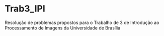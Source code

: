 # Trab3_IPI
Resolução de problemas propostos para o Trabalho de 3 de Introdução ao Processamento de Imagens da Universidade de Brasília
